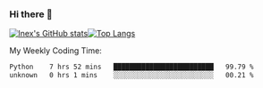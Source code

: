 ### Hi there 👋
[![lnex's GitHub stats](https://github-readme-stats.vercel.app/api?username=lnexenl&count_private=true&show_icons=true)](https://github.com/anuraghazra/github-readme-stats)[![Top Langs](https://github-readme-stats.vercel.app/api/top-langs/?username=lnexenl&layout=compact&langs_count=8&exclude_repo=32-bit-MIPS-CPU)](https://github.com/anuraghazra/github-readme-stats)

My Weekly Coding Time:
<!--START_SECTION:waka-->

```txt
Python    7 hrs 52 mins   █████████████████████████   99.79 %
unknown   0 hrs 1 mins    ░░░░░░░░░░░░░░░░░░░░░░░░░   00.21 %
```

<!--END_SECTION:waka-->

